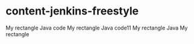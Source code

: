 # content-jenkins-freestyle
My rectangle Java code
My rectangle Java code11
My rectangle Java
My rectangle 
